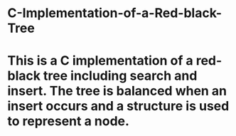 # C-Implementation-of-a-Red-black-Tree
# This is a C implementation of a red-black tree including search and insert. The tree is balanced when an insert occurs and a structure is used to represent a node. 
